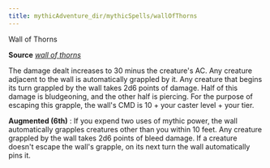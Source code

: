 ```yaml
---
title: mythicAdventure_dir/mythicSpells/wallOfThorns
---
```

Wall of Thorns

**Source** [_wall of thorns_](spell_dir/wallOfThorns#_wall-of-thorns)

The damage dealt increases to 30 minus the creature's AC. Any creature adjacent to the wall is automatically grappled by it. Any creature that begins its turn grappled by the wall takes 2d6 points of damage. Half of this damage is bludgeoning, and the other half is piercing. For the purpose of escaping this grapple, the wall's CMD is 10 + your caster level + your tier.

**Augmented (6th)** : If you expend two uses of mythic power, the wall automatically grapples creatures other than you within 10 feet. Any creature grappled by the wall takes 2d6 points of bleed damage. If a creature doesn't escape the wall's grapple, on its next turn the wall automatically pins it.

